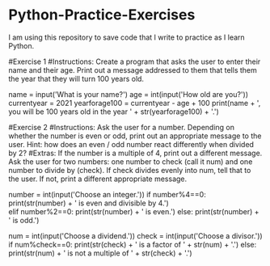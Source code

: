 # Python-Practice-Exercises
I am using this repository to save code that I write to practice as I learn Python.

#Exercise 1
#Instructions: Create a program that asks the user to enter their name and their age. Print out a message addressed to them that tells them the year that they will turn 100 years old.

name = input('What is your name?')
age = int(input('How old are you?'))
currentyear = 2021
yearforage100 = currentyear - age + 100
print(name + ', you will be 100 years old in the year ' + str(yearforage100) + '.')



#Exercise 2
#Instructions: Ask the user for a number. Depending on whether the number is even or odd, print out an appropriate message to the user. Hint: how does an even / odd number react differently when divided by 2?
#Extras: If the number is a multiple of 4, print out a different message. Ask the user for two numbers: one number to check (call it num) and one number to divide by (check). If check divides evenly into num, tell that to the user. If not, print a different appropriate message.

number = int(input('Choose an integer.'))
if number%4==0:
    print(str(number) + ' is even and divisible by 4.')    
elif number%2==0:
    print(str(number) + ' is even.') 
else:
    print(str(number) + ' is odd.')
    
num = int(input('Choose a dividend.'))
check = int(input('Choose a divisor.'))
if num%check==0:
    print(str(check) + ' is a factor of ' + str(num) + '.')
else:
    print(str(num) + ' is not a multiple of ' + str(check) + '.')    
